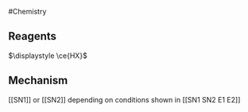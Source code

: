 #Chemistry
## Reagents
$\displaystyle \ce{HX}$
## Mechanism
[[SN1]] or [[SN2]] depending on conditions shown in [[SN1 SN2 E1 E2]]